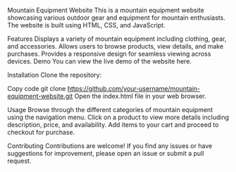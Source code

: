 Mountain Equipment Website
This is a mountain equipment website showcasing various outdoor gear and equipment for mountain enthusiasts. The website is built using HTML, CSS, and JavaScript.


Features
Displays a variety of mountain equipment including clothing, gear, and accessories.
Allows users to browse products, view details, and make purchases.
Provides a responsive design for seamless viewing across devices.
Demo
You can view the live demo of the website here.

Installation
Clone the repository:

Copy code
git clone https://github.com/your-username/mountain-equipment-website.git
Open the index.html file in your web browser.

Usage
Browse through the different categories of mountain equipment using the navigation menu.
Click on a product to view more details including description, price, and availability.
Add items to your cart and proceed to checkout for purchase.

Contributing
Contributions are welcome! If you find any issues or have suggestions for improvement, please open an issue or submit a pull request.
